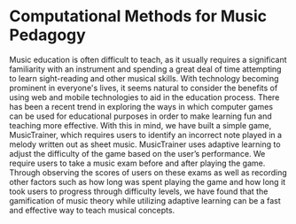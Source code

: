 Computational Methods for Music Pedagogy
=============

Music education is often difficult to teach, as it usually requires a significant familiarity with an instrument and spending a great deal of time attempting to learn sight-reading and other musical skills. With technology becoming prominent in everyone's lives, it seems natural to consider the benefits of using web and mobile technologies to aid in the education process. There has been a recent trend in exploring the ways in which computer games can be used for educational purposes in order to make learning fun and teaching more effective. With this in mind, we have built a simple game, MusicTrainer, which requires users to identify an incorrect note played in a melody written out as sheet music. MusicTrainer uses adaptive learning to adjust the difficulty of the game based on the user’s performance. We require users to take a music exam before and after playing the game. Through observing the scores of users on these exams as well as recording other factors such as how long was spent playing the game and how long it took users to progress through difficulty levels, we have found that the gamification of music theory while utilizing adaptive learning can be a fast and effective way to teach musical concepts. 